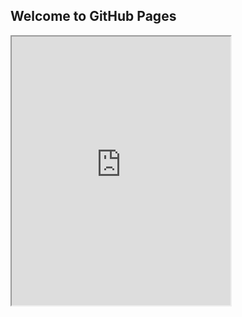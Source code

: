 ## Welcome to GitHub Pages


<iframe height="430" width="350" src="https://bot.dialogflow.com/e4670128-78c3-444c-b3ed-c2105c5610c2"></iframe>
